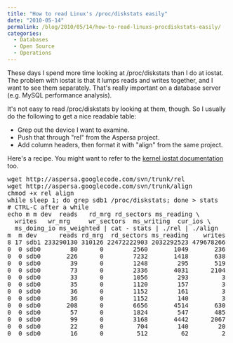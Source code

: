 ```yaml
---
title: "How to read Linux's /proc/diskstats easily"
date: "2010-05-14"
permalink: /blog/2010/05/14/how-to-read-linuxs-procdiskstats-easily/
categories:
  - Databases
  - Open Source
  - Operations
---
```

These days I spend more time looking at /proc/diskstats than I do at iostat. The problem with iostat is that it lumps reads and writes together, and I want to see them separately. That's really important on a database server (e.g. MySQL performance analysis).

It's not easy to read /proc/diskstats by looking at them, though. So I usually do the following to get a nice readable table:

*   Grep out the device I want to examine.
*   Push that through "rel" from the Aspersa project.
*   Add column headers, then format it with "align" from the same project.

Here's a recipe. You might want to refer to the [kernel iostat documentation][1] too.

<pre>
wget http://aspersa.googlecode.com/svn/trunk/rel
wget http://aspersa.googlecode.com/svn/trunk/align
chmod +x rel align
while sleep 1; do grep sdb1 /proc/diskstats; done > stats
# CTRL-C after a while
echo m m dev  reads   rd_mrg rd_sectors ms_reading \
  writes   wr_mrg     wr_sectors  ms_writing  cur_ios \
  ms_doing_io ms_weighted | cat - stats | ./rel | ./align
m  m dev      reads rd_mrg  rd_sectors ms_reading    writes wr_mrg  wr_sectors ms_writing cur_ios ms_doing_io ms_weighted
8 17 sdb1 233290130 310126 22472222903 2032292523 479678266 883257 35319718188 1491098806       0   675768709  3523591184
0  0 sdb0        80      0        2560       1049       236      1       13621        253       0         161        1302
0  0 sdb0       226      0        7232       1418       638      0       40156        235       0         224        1653
0  0 sdb0        39      0        1248        295       519      0       35440        573      17         196        1669
0  0 sdb0        73      0        2336       4031      2104      0      134480       3076     -17         908        6308
0  0 sdb0        33      0        1056        293         3      0         834          0       0         293         293
0  0 sdb0        35      0        1120        157         3      0         642          0       0         150         157
0  0 sdb0        36      0        1152        161         3      0         586          0       1         155         162
0  0 sdb0        36      0        1152        140         3      0         738          0       0         139         141
0  0 sdb0       208      0        6656       4514       630      0       40552       1002      -1         455        5514
0  0 sdb0        57      0        1824        547       485      0       35156        485      16         195        1566
0  0 sdb0        99      0        3168       4442      2067      0      133972       3491     -16         869        7403
0  0 sdb0        22      0         704        140        20      0        8801         12       0         144         152
0  0 sdb0        16      0         512         62         2      0         466          0       0          62          62
</pre>

 [1]: http://www.mjmwired.net/kernel/Documentation/iostats.txt
